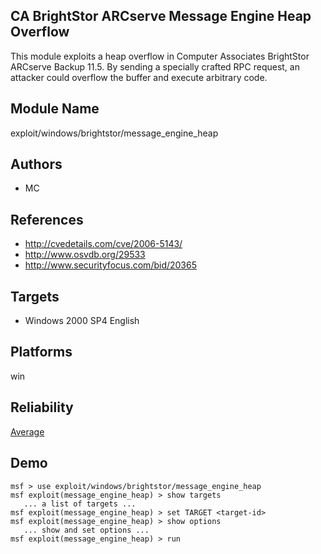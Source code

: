 ## CA BrightStor ARCserve Message Engine Heap Overflow

This module exploits a heap overflow in Computer Associates 
BrightStor ARCserve Backup 11.5. By sending a specially 
crafted RPC request, an attacker could overflow the buffer 
and execute arbitrary code.


## Module Name
exploit/windows/brightstor/message_engine_heap

## Authors
* MC


## References
* http://cvedetails.com/cve/2006-5143/
* http://www.osvdb.org/29533
* http://www.securityfocus.com/bid/20365



## Targets
* Windows 2000 SP4 English


## Platforms
win

## Reliability
[Average](https://github.com/rapid7/metasploit-framework/wiki/Exploit-Ranking)

## Demo

```
msf > use exploit/windows/brightstor/message_engine_heap
msf exploit(message_engine_heap) > show targets
   ... a list of targets ...
msf exploit(message_engine_heap) > set TARGET <target-id>
msf exploit(message_engine_heap) > show options
   ... show and set options ...
msf exploit(message_engine_heap) > run
```
    
    